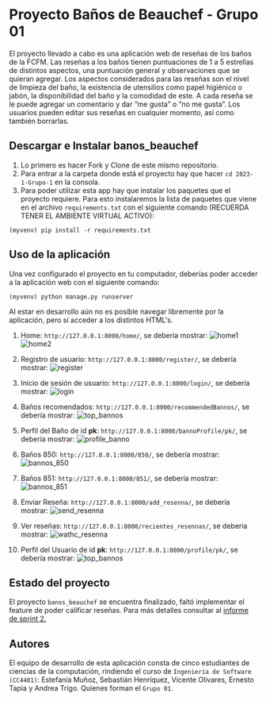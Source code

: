 # Proyecto Baños de Beauchef - Grupo 01

El proyecto llevado a cabo es una aplicación web de reseñas de los baños de la
FCFM. Las reseñas a los baños tienen puntuaciones de 1 a 5 estrellas de distintos aspectos,
una puntuación general y observaciones que se quieran agregar. Los aspectos considerados
para las reseñas son el nivel de limpieza del baño, la existencia de utensilios como papel
higiénico o jabón, la disponibilidad del baño y la comodidad de este. A cada reseña se le
puede agregar un comentario y dar “me gusta” o “no me gusta”. Los usuarios pueden editar
sus reseñas en cualquier momento, así como también borrarlas.

##  Descargar e Instalar banos_beauchef

1.  Lo primero es hacer Fork y Clone de este mismo repositorio.
2.  Para entrar a la carpeta donde está el proyecto hay que hacer `cd 2023-1-Grupo-1` en la consola.
3. Para poder utilizar esta app hay que instalar los paquetes que el proyecto requiere.
Para esto instalaremos la lista de paquetes que viene en el archivo `requirements.txt` con el siguiente comando (RECUERDA TENER EL AMBIENTE VIRTUAL ACTIVO):
 ```
 (myvenv) pip install -r requirements.txt
 ```

## Uso de la aplicación

Una vez configurado el proyecto en tu computador, deberías poder acceder a la aplicación web con el siguiente comando:
 ```
 (myvenv) python manage.py runserver
 ```   

Al estar en desarrollo aún no es posible navegar libremente por la aplicación, pero sí acceder a los distintos HTML's.

1. Home: `http://127.0.0.1:8000/home/`, se debería mostrar: ![home1](img/home1.png)  ![home2](img/home2.png)

2. Registro de usuario:  `http://127.0.0.1:8000/register/`, se debería mostrar: ![register](img/register.png)

3. Inicio de sesión de usuario:  `http://127.0.0.1:8000/login/`, se debería mostrar: ![login](img/login.png)

4. Baños recomendados: `http://127.0.0.1:8000/recommendedBannos/`, se debería mostrar: ![top_bannos](img/top_bannos.png)

5. Perfil del Baño de id **pk**: `http://127.0.0.1:8000/bannoProfile/pk/`, se debería mostrar: ![profile_banno](img/profile_banno.png)

6. Baños 850: `http://127.0.0.1:8000/850/`, se debería mostrar: ![bannos_850](img/bannos_850.png)

7. Baños 851: `http://127.0.0.1:8000/851/`, se debería mostrar: ![bannos_851](img/bannos_851.png)

8. Enviar Reseña: `http://127.0.0.1:8000/add_resenna/`, se debería mostrar: ![send_resenna](img/send_resenna.png)

9. Ver reseñas: `http://127.0.0.1:8000/recientes_resennas/`, se debería mostrar: ![wathc_resenna](img/watch_resenna.png)

10. Perfil del Usuario de id **pk**: `http://127.0.0.1:8000/profile/pk/`, se debería mostrar: ![top_bannos](img/profile.png)



## Estado del proyecto
El proyecto `banos_beauchef` se encuentra finalizado, faltó implementar el feature de poder calificar reseñas.
Para más detalles consultar al [informe de sprint 2.](https://drive.google.com/file/d/1poPc6QAf__qSe2ocx9wLzqbLW933WcB2/view?usp=sharing)

## Autores
El equipo de desarrollo de esta aplicación consta de cinco estudiantes de ciencias de la computación, rindiendo el curso de
`Ingeniería de Software (CC4401)`: Estefanía Muñoz, Sebastián Henríquez, Vicente Olivares, Ernesto Tapia y Andrea Trigo. Quienes
forman el `Grupo 01`.